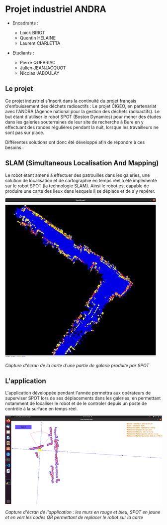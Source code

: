 # Projet industriel ANDRA

* Encadrants :
   * Loïck BRIOT
   * Quentin HELAINE
   * Laurent CIARLETTA

* Etudiants :
   * Pierre QUEBRIAC
   * Julien JEANJACQUOT
   * Nicolas JABOULAY 

## Le projet

Ce projet industriel s'inscrit dans la continuité du projet français d'enfouissement des déchets radioactifs : Le projet CIGEO, en partenariat avec l'ANDRA (Agence national pour la gestion des déchets radioactifs). Le but étant d'utiliser le robot SPOT (Boston Dynamics) pour mener des études dans les galeries souterraines de leur site de recherche à Bure en y effectuant des rondes régulières pendant la nuit, lorsque les travailleurs ne sont pas sur place.

Différentes solutions ont donc été développé afin de répondre à ces besoins :

## SLAM (Simultaneous Localisation And Mapping)

Le robot étant amené à effectuer des patrouilles dans les galeries, une solution de localisation et de cartographie en temps réel à été implémenté sur le robot SPOT (la technologie SLAM). Ainsi le robot est capable de produire une carte des lieux dans lesquels il se déplace et de s'y repérer.

![slam.png](./ressources/slam.png)

*Capture d'écran de la carte d'une partie de galerie produite par SPOT*

## L'application

L'application développée pendant l'année permettra aux opérateurs de superviser SPOT lors de ses déplacements dans les galeries, en permettant notamment de localiser le robot et de le controler depuis un poste de contrôle à la surface en temps réel.

![app.png](./ressources/app.png)

*Capture d'écran de l'application : les murs en rouge et bleu, SPOT en jaune et en vert les codes QR permettant de replacer le robot sur la carte*
